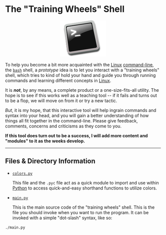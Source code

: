 The "Training Wheels" Shell
========================

<p align="center">
  <img src="https://github.com/macee/linux_16/blob/master/pictures/bash.png?raw=true" alt="The bash shell"/>
</p>

To help you become a bit more acquainted with the [Linux][Linux] [command-line], the [`bash`][bash] shell, a _prototype_ idea is to let you interact with a "training wheels" shell, which tries to kind of hold your hand and guide you through running commands and learning different concepts in [Linux].

It is ___not___, by any means, a complete product or a one-size-fits-all utility. The hope is to see if this works well as a teaching tool -- if it fails and turns out to be a flop, we will move on from it or try a new tactic.

_But_, it is my hope, that this interactive tool will help ingrain commands and syntax into your head, and you will gain a better understanding of how things all fit together in the command-line. Please give feedback, comments, concerns and criticisms as they come to you.

__If this tool does turn out to be a success, I will add more content and "modules" to it as the weeks develop.__

---------------

Files & Directory Information
--------


* [`colors.py`](colors.py)
    
    This file and the `.pyc` file act as a quick module to import and use within [Python] to access quick-and-easy shorthand functions to utilize colors.

* [`main.py`](main.py)
    
    This is the main source code of the "training wheels" shell. This is the file you should invoke when you want to run the program. It can be invoked with a simple "dot-slash" syntax, like so:
    
```
./main.py
```

[MicroSD]: https://en.wikipedia.org/wiki/MicroSD
[Raspbian]: https://www.raspberrypi.org/downloads/raspbian/
[operating system]: https://en.wikipedia.org/wiki/Operating_system
[operating systems]: https://en.wikipedia.org/wiki/Operating_system
[github]: https://github.com/
[bash]: https://en.wikipedia.org/wiki/Bash_(Unix_shell)
[IMG]: https://en.wikipedia.org/wiki/IMG_(file_format)
[Linux]: https://en.wikipedia.org/wiki/Linux
[Microsoft Windows]: https://en.wikipedia.org/wiki/Microsoft_Windows
[command-line]: https://en.wikipedia.org/wiki/Command-line_interface
[command line]: https://en.wikipedia.org/wiki/Command-line_interface
[Raspberry Pi]: https://www.raspberrypi.org/
[open-source]: https://en.wikipedia.org/wiki/Open-source_software
[Python]: https://www.python.org/